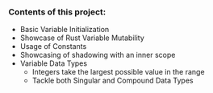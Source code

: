 ### Contents of this project:

- Basic Variable Initialization
- Showcase of Rust Variable Mutability
- Usage of Constants
- Showcasing of shadowing with an inner scope
- Variable Data Types
    - Integers take the largest possible value in the range
    - Tackle both Singular and Compound Data Types